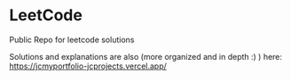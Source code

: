 # LeetCode

Public Repo for leetcode solutions

Solutions and explanations are also (more organized and in depth :) ) here: https://jcmyportfolio-jcprojects.vercel.app/

